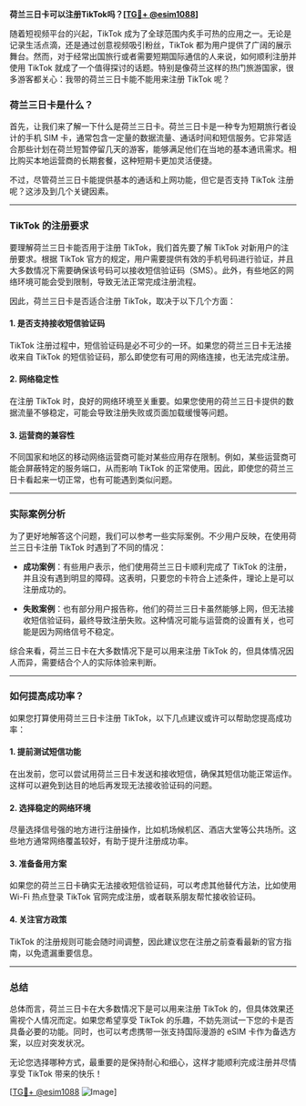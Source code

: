 **荷兰三日卡可以注册TikTok吗？[[TG💪+ @esim1088](https://t.me/s/esim1088)]**

随着短视频平台的兴起，TikTok 成为了全球范围内炙手可热的应用之一。无论是记录生活点滴，还是通过创意视频吸引粉丝，TikTok 都为用户提供了广阔的展示舞台。然而，对于经常出国旅行或者需要短期国际通信的人来说，如何顺利注册并使用 TikTok 就成了一个值得探讨的话题。特别是像荷兰这样的热门旅游国家，很多游客都关心：我带的荷兰三日卡能不能用来注册 TikTok 呢？

### 荷兰三日卡是什么？

首先，让我们来了解一下什么是荷兰三日卡。荷兰三日卡是一种专为短期旅行者设计的手机 SIM 卡，通常包含一定量的数据流量、通话时间和短信服务。它非常适合那些计划在荷兰短暂停留几天的游客，能够满足他们在当地的基本通讯需求。相比购买本地运营商的长期套餐，这种短期卡更加灵活便捷。

不过，尽管荷兰三日卡能提供基本的通话和上网功能，但它是否支持 TikTok 注册呢？这涉及到几个关键因素。

---

### TikTok 的注册要求

要理解荷兰三日卡能否用于注册 TikTok，我们首先要了解 TikTok 对新用户的注册要求。根据 TikTok 官方的规定，用户需要提供有效的手机号码进行验证，并且大多数情况下需要确保该号码可以接收短信验证码（SMS）。此外，有些地区的网络环境可能会受到限制，导致无法正常完成注册流程。

因此，荷兰三日卡是否适合注册 TikTok，取决于以下几个方面：

#### 1. **是否支持接收短信验证码**
   TikTok 注册过程中，短信验证码是必不可少的一环。如果您的荷兰三日卡无法接收来自 TikTok 的短信验证码，那么即使您有可用的网络连接，也无法完成注册。

#### 2. **网络稳定性**
   在注册 TikTok 时，良好的网络环境至关重要。如果您使用的荷兰三日卡提供的数据流量不够稳定，可能会导致注册失败或页面加载缓慢等问题。

#### 3. **运营商的兼容性**
   不同国家和地区的移动网络运营商可能对某些应用存在限制。例如，某些运营商可能会屏蔽特定的服务端口，从而影响 TikTok 的正常使用。因此，即使您的荷兰三日卡看起来一切正常，也有可能遇到类似问题。

---

### 实际案例分析

为了更好地解答这个问题，我们可以参考一些实际案例。不少用户反映，在使用荷兰三日卡注册 TikTok 时遇到了不同的情况：

- **成功案例**：有些用户表示，他们使用荷兰三日卡顺利完成了 TikTok 的注册，并且没有遇到明显的障碍。这表明，只要您的卡符合上述条件，理论上是可以注册成功的。
  
- **失败案例**：也有部分用户报告称，他们的荷兰三日卡虽然能够上网，但无法接收短信验证码，最终导致注册失败。这种情况可能与运营商的设置有关，也可能是因为网络信号不稳定。

综合来看，荷兰三日卡在大多数情况下是可以用来注册 TikTok 的，但具体情况因人而异，需要结合个人的实际体验来判断。

---

### 如何提高成功率？

如果您打算使用荷兰三日卡注册 TikTok，以下几点建议或许可以帮助您提高成功率：

#### 1. **提前测试短信功能**
   在出发前，您可以尝试用荷兰三日卡发送和接收短信，确保其短信功能正常运作。这样可以避免到达目的地后再发现无法接收验证码的问题。

#### 2. **选择稳定的网络环境**
   尽量选择信号强的地方进行注册操作，比如机场候机区、酒店大堂等公共场所。这些地方通常网络覆盖较好，有助于提升注册成功率。

#### 3. **准备备用方案**
   如果您的荷兰三日卡确实无法接收短信验证码，可以考虑其他替代方法，比如使用 Wi-Fi 热点登录 TikTok 官网完成注册，或者联系朋友帮忙接收验证码。

#### 4. **关注官方政策**
   TikTok 的注册规则可能会随时间调整，因此建议您在注册之前查看最新的官方指南，以免遗漏重要信息。

---

### 总结

总体而言，荷兰三日卡在大多数情况下是可以用来注册 TikTok 的，但具体效果还需视个人情况而定。如果您希望享受 TikTok 的乐趣，不妨先测试一下您的卡是否具备必要的功能。同时，也可以考虑携带一张支持国际漫游的 eSIM 卡作为备选方案，以应对突发状况。

无论您选择哪种方式，最重要的是保持耐心和细心，这样才能顺利完成注册并尽情享受 TikTok 带来的快乐！

[[TG💪+ @esim1088](https://t.me/s/esim1088) ![Image](https://i.postimg.cc/4NQfJmqS/Snipaste-2025-05-13-00-14-12.png)]